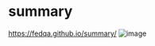 # summary
https://fedqa.github.io/summary/
![image](https://user-images.githubusercontent.com/63184742/213982421-f553b77e-055a-4859-a013-e1a569c28fbd.png)


